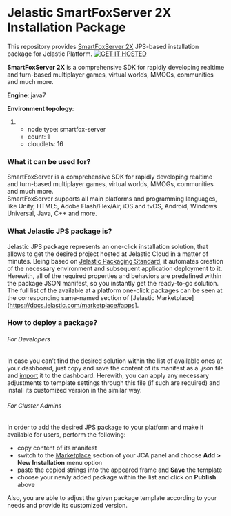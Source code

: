# Jelastic SmartFoxServer 2X Installation Package 

This repository provides [SmartFoxServer 2X](http://smartfoxserver.com/) JPS-based installation package for Jelastic Platform.
[![GET IT HOSTED](https://raw.githubusercontent.com/JelasticJPS/SmartFoxServer-2X/master/images/getithosted.png)](http://go.jelastic.com/test?hoster-select=1&theme=modern&app=https://raw.githubusercontent.com/JelasticJPS/SmartFoxServer-2X/master/smartfoxserver2x-2.9.0.json)

**SmartFoxServer 2X** is a comprehensive SDK for rapidly developing realtime and turn-based multiplayer games, virtual worlds, MMOGs, communities and much more.

**Engine**: java7

**Environment topology**:

1. 
   - node type: smartfox-server
   - count: 1
   - cloudlets: 16

### What it can be used for?
SmartFoxServer is a comprehensive SDK for rapidly developing realtime and turn-based multiplayer games, virtual worlds, MMOGs, communities and much more.
<br />
SmartFoxServer supports all main platforms and programming languages, like Unity, HTML5, Adobe Flash/Flex/Air, iOS and tvOS, Android, Windows Universal, Java, C++ and more.


### What Jelastic JPS package is?

Jelastic JPS package represents an one-click installation solution, that allows to get the desired project hosted at Jelastic Cloud in a matter of minutes. Being based on [Jelastic Packaging Standard](https://docs.jelastic.com/jps), it automates creation of the necessary environment and subsequent application deployment to it. Herewith, all of the required properties and behaviors are predefined within the package JSON manifest, so you instantly get the ready-to-go solution.
The full list of the available at a platform one-click packages can be seen at the corresponding same-named section of [Jelastic Marketplace](https://docs.jelastic.com/marketplace#apps].

### How to deploy a package?
###### For Developers

In case you can’t find the desired solution within the list of available ones at your dashboard, just copy and save the content of its manifest as a *.json* file and [import](https://docs.jelastic.com/environment-export-import#import) it to the dashboard. Herewith, you can apply any necessary adjustments to template settings through this file (if such are required) and install its customized version in the similar way.

###### For Cluster Admins

In order to add the desired JPS package to your platform and make it available for users, perform the following:
- copy content of its manifest 
- switch to the [Marketplace](http://ops-docs.jelastic.com/marketplace-46) section of your JCA panel and choose **Add > New Installation** menu option
- paste the copied strings into the appeared frame and **Save** the template
- choose your newly added package within the list and click on **Publish** above

Also, you are able to adjust the given package template according to your needs and provide its customized version.